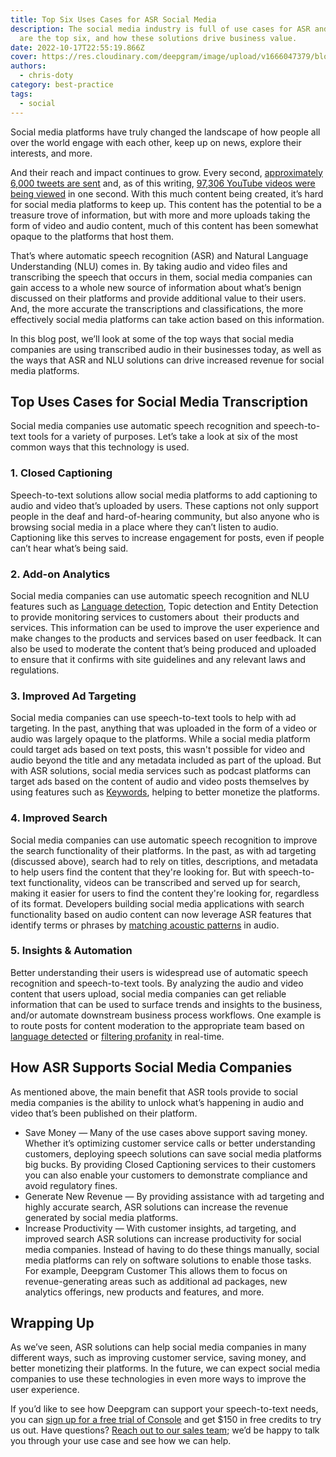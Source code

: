 ```yaml
---
title: Top Six Uses Cases for ASR Social Media
description: The social media industry is full of use cases for ASR and NLU—here
  are the top six, and how these solutions drive business value.
date: 2022-10-17T22:55:19.866Z
cover: https://res.cloudinary.com/deepgram/image/upload/v1666047379/blog/Top%20Six%20Uses%20Cases%20for%20Automatic%20Speech%20Recognition%20%28ASR%29%20in%20Social%20Media/how-ASR-supports-content-moderation-companies-thumb-554x220_uzmvz9.png
authors:
  - chris-doty
category: best-practice
tags:
  - social
---
```

Social media platforms have truly changed the landscape of how people all over the world engage with each other, keep up on news, explore their interests, and more.

And their reach and impact continues to grow. Every second, [approximately 6,000 tweets are sent](https://www.internetlivestats.com/twitter-statistics/) and, as of this writing, [97,306 YouTube videos were being viewed](https://www.internetlivestats.com/one-second/#youtube-band) in one second. With this much content being created, it’s hard for social media platforms to keep up. This content has the potential to be a treasure trove of information, but with more and more uploads taking the form of video and audio content, much of this content has been somewhat opaque to the platforms that host them.

That’s where automatic speech recognition (ASR) and Natural Language Understanding (NLU) comes in. By taking audio and video files and transcribing the speech that occurs in them, social media companies can gain access to a whole new source of information about what’s benign discussed on their platforms and provide additional value to their users. And, the more accurate the transcriptions and classifications, the more effectively social media platforms can take action based on this information.

In this blog post, we’ll look at some of the top ways that social media companies are using transcribed audio in their businesses today, as well as the ways that ASR and NLU solutions can drive increased revenue for social media platforms.

## Top Uses Cases for Social Media Transcription

Social media companies use automatic speech recognition and speech-to-text tools for a variety of purposes. Let’s take a look at six of the most common ways that this technology is used.

### 1. Closed Captioning

Speech-to-text solutions allow social media platforms to add captioning to audio and video that’s uploaded by users. These captions not only support people in the deaf and hard-of-hearing community, but also anyone who is browsing social media in a place where they can’t listen to audio. Captioning like this serves to increase engagement for posts, even if people can’t hear what’s being said.

### 2. Add-on Analytics 

Social media companies can use automatic speech recognition and NLU features such as [Language detection](https://developers.deepgram.com/documentation/features/detect-language/), Topic detection and Entity Detection to provide monitoring services to customers about  their products and services. This information can be used to improve the user experience and make changes to the products and services based on user feedback. It can also be used to moderate the content that’s being produced and uploaded to ensure that it confirms with site guidelines and any relevant laws and regulations.

### 3. Improved Ad Targeting

Social media companies can use speech-to-text tools to help with ad targeting. In the past, anything that was uploaded in the form of a video or audio was largely opaque to the platforms. While a social media platform could target ads based on text posts, this wasn't possible for video and audio beyond the title and any metadata included as part of the upload. But with ASR solutions, social media services such as podcast platforms can target ads based on the content of audio and video posts themselves by using features such as [Keywords](https://developers.deepgram.com/documentation/features/keywords/), helping to better monetize the platforms.

### 4. Improved Search

Social media companies can use automatic speech recognition to improve the search functionality of their platforms. In the past, as with ad targeting (discussed above), search had to rely on titles, descriptions, and metadata to help users find the content that they're looking for. But with speech-to-text functionality, videos can be transcribed and served up for search, making it easier for users to find the content they're looking for, regardless of its format. Developers building social media applications with search functionality based on audio content can now leverage ASR features that identify terms or phrases by [matching acoustic patterns](https://developers.deepgram.com/documentation/features/search/) in audio.



### 5. Insights & Automation 

Better understanding their users is widespread use of automatic speech recognition and speech-to-text tools. By analyzing the audio and video content that users upload, social media companies can get reliable information that can be used to surface trends and insights to the business, and/or automate downstream business process workflows. One example is to route posts for content moderation to the appropriate team based on [language detected](https://developers.deepgram.com/documentation/features/detect-language/) or [filtering profanity](https://developers.deepgram.com/documentation/features/profanity-filter/) in real-time. 

## How ASR Supports Social Media Companies

As mentioned above, the main benefit that ASR tools provide to social media companies is the ability to unlock what’s happening in audio and video that’s been published on their platform.

* Save Money — Many of the use cases above support saving money. Whether it’s optimizing customer service calls or better understanding customers, deploying speech solutions can save social media platforms big bucks. By providing Closed Captioning services to their customers you can also enable your customers to demonstrate compliance and avoid regulatory fines.
* Generate New Revenue — By providing assistance with ad targeting and highly accurate search, ASR solutions can increase the revenue generated by social media platforms.
* Increase Productivity — With customer insights, ad targeting, and improved search ASR solutions can increase productivity for social media companies. Instead of having to do these things manually, social media platforms can rely on software solutions to enable those tasks. For example, Deepgram Customer This allows them to focus on revenue-generating areas such as additional ad packages, new analytics offerings, new products and features, and more.

## Wrapping Up

As we’ve seen, ASR solutions can help social media companies in many different ways, such as improving customer service, saving money, and better monetizing their platforms. In the future, we can expect social media companies to use these technologies in even more ways to improve the user experience.

If you’d like to see how Deepgram can support your speech-to-text needs, you can [sign up for a free trial of Console](https://console.deepgram.com/signup) and get $150 in free credits to try us out. Have questions? [Reach out to our sales team](https://deepgram.com/contact-us/); we’d be happy to talk you through your use case and see how we can help.